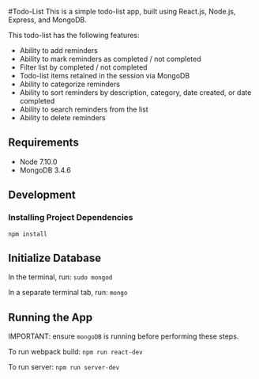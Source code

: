 #Todo-List
This is a simple todo-list app, built using React.js, Node.js, Express, and MongoDB.  

This todo-list has the following features:
- Ability to add reminders
- Ability to mark reminders as completed / not completed
- Filter list by completed / not completed
- Todo-list items retained in the session via MongoDB
- Ability to categorize reminders
- Ability to sort reminders by description, category, date created, or date completed
- Ability to search reminders from the list
- Ability to delete reminders

## Requirements
- Node 7.10.0
- MongoDB 3.4.6

## Development
### Installing Project Dependencies
```
npm install
```

## Initialize Database

In the terminal, run: `sudo mongod`

In a separate terminal tab, run: `mongo`


## Running the App

IMPORTANT: ensure `mongoDB` is running before performing these steps.

To run webpack build: `npm run react-dev`

To run server: `npm run server-dev`
